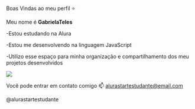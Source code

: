 Boas Vindas ao meu perfil ⭐

 Meu nome é **GabrielaTeles**
 
-Estou estudando na Alura

-Estou me desenvolvendo na linguagem JavaScript

-Utilizo esse espaço para minha organização e compartilhamento dos meu projetos desenvolvidos

![](https://media.giphy.com/media/kyLYXonQYYfwYDIeZl/giphy.gif?cid=790b7611anpfcnt9j5wsntk99z4i3pbjmf3kjes385dqb8mt&ep=v1_gifs_trending&rid=giphy.gif&ct=g)

Você pode entrar em contato comigo 📫
alurastartestudante@email.com

@alurastartestudante
